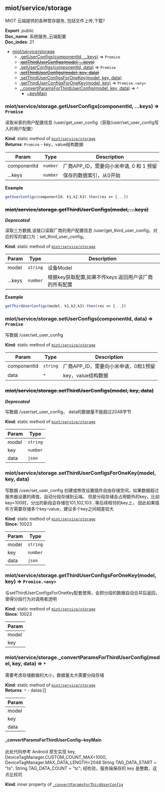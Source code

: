 <a name="module_miot/service/storage"></a>

## miot/service/storage
MIOT 云端提供的各种暂存服务, 包括文件上传,下载?

**Export**: public  
**Doc_name**: 系统服务_云端配置  
**Doc_index**: 21  

* [miot/service/storage](#module_miot/service/storage)
    * [.getUserConfigs(componentId, ...keys)](#module_miot/service/storage.getUserConfigs) ⇒ <code>Promise</code>
    * ~~[.getThirdUserConfigs(model, ...keys)](#module_miot/service/storage.getThirdUserConfigs)~~
    * [.setUserConfigs(componentId, data)](#module_miot/service/storage.setUserConfigs) ⇒ <code>Promise</code>
    * ~~[.setThirdUserConfigs(model, key, data)](#module_miot/service/storage.setThirdUserConfigs)~~
    * [.setThirdUserConfigsForOneKey(model, key, data)](#module_miot/service/storage.setThirdUserConfigsForOneKey)
    * [.getThirdUserConfigsForOneKey(model, key)](#module_miot/service/storage.getThirdUserConfigsForOneKey) ⇒ <code>Promise.&lt;any&gt;</code>
    * [._convertParamsForThirdUserConfig(model, key, data)](#module_miot/service/storage._convertParamsForThirdUserConfig) ⇒ <code>\*</code>
        * [~keyMain](#module_miot/service/storage._convertParamsForThirdUserConfig..keyMain)

<a name="module_miot/service/storage.getUserConfigs"></a>

### miot/service/storage.getUserConfigs(componentId, ...keys) ⇒ <code>Promise</code>
读取米家的用户配置信息 /user/get_user_config（获取/user/set_user_config写入的用户配置）

**Kind**: static method of [<code>miot/service/storage</code>](#module_miot/service/storage)  
**Returns**: <code>Promise</code> - key，value结构数据  

| Param | Type | Description |
| --- | --- | --- |
| componentId | <code>number</code> | 厂商APP_ID，需要向小米申请, 0 和 1 预留 |
| ...keys | <code>number</code> | 保存的数据索引，从0开始 |

**Example**  
```js
getUserConfigs(componentId, k1,k2,k3).then(res => {...})
```
<a name="module_miot/service/storage.getThirdUserConfigs"></a>

### ~~miot/service/storage.getThirdUserConfigs(model, ...keys)~~
***Deprecated***

读取三方数据,该接口读取厂商的用户配置信息 /user/get_third_user_config，对应的写的接口为：set_third_user_config。

**Kind**: static method of [<code>miot/service/storage</code>](#module_miot/service/storage)  

| Param | Type | Description |
| --- | --- | --- |
| model | <code>string</code> | 设备Model |
| ...keys | <code>number</code> | 根据key获取配置,如果不传keys 返回用户该厂商的所有配置 |

**Example**  
```js
getThirdUserConfigs(model, k1,k2,k3).then(res => {...})
```
<a name="module_miot/service/storage.setUserConfigs"></a>

### miot/service/storage.setUserConfigs(componentId, data) ⇒ <code>Promise</code>
写数据 /user/set_user_config

**Kind**: static method of [<code>miot/service/storage</code>](#module_miot/service/storage)  

| Param | Type | Description |
| --- | --- | --- |
| componentId | <code>string</code> | 厂商APP_ID，需要向小米申请，0和1预留 |
| data | <code>\*</code> | key，value结构数据 |

<a name="module_miot/service/storage.setThirdUserConfigs"></a>

### ~~miot/service/storage.setThirdUserConfigs(model, key, data)~~
***Deprecated***

写数据 /user/set_user_config， data的数据量不能超过2048字节

**Kind**: static method of [<code>miot/service/storage</code>](#module_miot/service/storage)  

| Param | Type |
| --- | --- |
| model | <code>string</code> | 
| key | <code>number</code> | 
| data | <code>json</code> | 

<a name="module_miot/service/storage.setThirdUserConfigsForOneKey"></a>

### miot/service/storage.setThirdUserConfigsForOneKey(model, key, data)
写数据 /user/set_user_config
创建或修改设置插件自由存储空间。如果数据超过服务器设置的阈值，自动分段存储到云端。
但是分段存储会占用额外的key，比如key=100时，分出的新段会存储在101,102,103...等后续相邻的key上，
因此如果插件方需要存储多个key-value，建议多个key之间相差较大

**Kind**: static method of [<code>miot/service/storage</code>](#module_miot/service/storage)  
**Since**: 10023  

| Param | Type |
| --- | --- |
| model | <code>string</code> | 
| key | <code>number</code> | 
| data | <code>json</code> | 

<a name="module_miot/service/storage.getThirdUserConfigsForOneKey"></a>

### miot/service/storage.getThirdUserConfigsForOneKey(model, key) ⇒ <code>Promise.&lt;any&gt;</code>
与setThirdUserConfigsForOneKey配套使用，会把分段的数据自动合并后返回，使得分段行为对调用者透明

**Kind**: static method of [<code>miot/service/storage</code>](#module_miot/service/storage)  
**Since**: 10023  

| Param |
| --- |
| model | 
| key | 

<a name="module_miot/service/storage._convertParamsForThirdUserConfig"></a>

### miot/service/storage.\_convertParamsForThirdUserConfig(model, key, data) ⇒ <code>\*</code>
需要考虑存储数据的大小，数据量太大需要分段存储

**Kind**: static method of [<code>miot/service/storage</code>](#module_miot/service/storage)  
**Returns**: <code>\*</code> - datas:[]  

| Param |
| --- |
| model | 
| key | 
| data | 

<a name="module_miot/service/storage._convertParamsForThirdUserConfig..keyMain"></a>

#### _convertParamsForThirdUserConfig~keyMain
此处代码参考 Android  原生实现
key, DeviceTagManager.CUSTOM_COUNT_MAX=1000, DeviceTagManager.MAX_DATA_LENGTH=2048
String TAG_DATA_START = "ts";  String TAG_DATA_COUNT = "tc";
经检验，服务端保存的 key 是整数，这点比较坑

**Kind**: inner property of [<code>\_convertParamsForThirdUserConfig</code>](#module_miot/service/storage._convertParamsForThirdUserConfig)  
